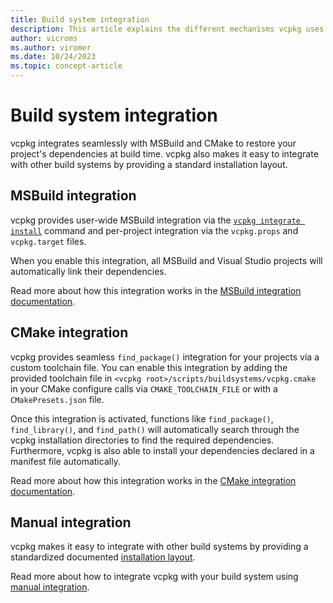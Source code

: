 ```yaml
---
title: Build system integration
description: This article explains the different mechanisms vcpkg uses to integrate with build systems.
author: vicroms
ms.author: viromer
ms.date: 10/24/2023
ms.topic: concept-article
---
```

# Build system integration

vcpkg integrates seamlessly with MSBuild and CMake to restore your project's
dependencies at build time. vcpkg also makes it easy to integrate with other
build systems by providing a standard installation layout.

## MSBuild integration

vcpkg provides user-wide MSBuild integration via the
[`vcpkg integrate install`](../commands/integrate.md#vcpkg-integrate-install)
command and per-project integration via the `vcpkg.props` and `vcpkg.target`
files.

When you enable this integration, all MSBuild and Visual Studio projects will automatically link their dependencies.

Read more about how this integration works in the [MSBuild integration
documentation](../users/buildsystems/msbuild-integration.md).

## CMake integration

vcpkg provides seamless `find_package()` integration for your projects via a
custom toolchain file. You can enable this integration by adding the provided
toolchain file in `<vcpkg root>/scripts/buildsystems/vcpkg.cmake` in your CMake
configure calls via `CMAKE_TOOLCHAIN_FILE` or with a `CMakePresets.json` file.

Once this integration is activated, functions like `find_package()`, `find_library()`, and `find_path()` will automatically search through the vcpkg installation directories to find the required dependencies. Furthermore, vcpkg is also able to install your dependencies
declared in a manifest file automatically.

Read more about how this integration works in the [CMake integration
documentation](../users/buildsystems/cmake-integration.md).

## Manual integration

vcpkg makes it easy to integrate with other build systems by providing a standardized 
documented [installation
layout](../reference/installation-tree-layout.md). 

Read more about how to integrate vcpkg with your build system using [manual
integration](../users/buildsystems/manual-integration.md).
